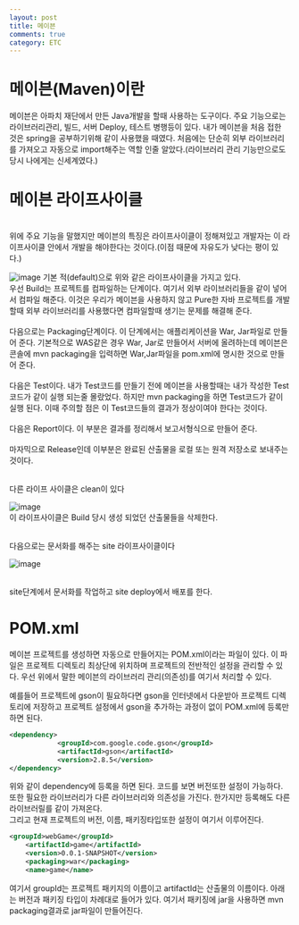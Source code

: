 ```yaml
---
layout: post
title: 메이븐
comments: true
category: ETC
---
```


# 메이븐(Maven)이란
메이븐은 아파치 재단에서 만든 Java개발을 할때 사용하는 도구이다. 주요 기능으로는 라이브러리관리, 빌드, 서버 Deploy, 테스트 병행등이 있다. 내가 메이븐을 처음 접한 것은 spring을 공부하기위해 같이 사용했을 때였다. 처음에는 단순히 외부 라이브러리를 가져오고 자동으로 import해주는 역할 인줄 알았다.(라이브러리 관리 기능만으로도 당시 나에게는 신세계였다.) 

# 메이븐 라이프사이클
<br>
위에 주요 기능을 말했지만 메이븐의 특징은 라이프사이클이 정해져있고 개발자는 이 라이프사이클 안에서 개발을 해야한다는 것이다.(이점 때문에 자유도가 낮다는 평이 있다.)

![image](https://user-images.githubusercontent.com/47367509/74655949-98fd3580-51d0-11ea-8a0c-8065c28d41de.png)
기본 적(default)으로 위와 같은 라이프사이클을 가지고 있다.
<br>
우선 Build는 프로젝트를 컴파일하는 단계이다. 여기서 외부 라이브러리들을 같이 넣어서 컴파일 해준다. 이것은 우리가 메이븐을 사용하지 않고 Pure한 자바 프로젝트를 개발할때 외부 라이브러리를 사용했다면 컴파일할때 생기는 문제를 해결해 준다.
<br>
<br>
다음으로는 Packaging단계이다. 이 단계에서는 애플리케이션을 War, Jar파일로 만들어 준다. 기본적으로 WAS같은 경우 War, Jar로 만들어서 서버에 올려하는데 메이븐은 콘솔에 mvn packaging을 입력하면 War,Jar파일을 pom.xml에 명시한 것으로 만들어 준다.
<br>
<br>
다음은 Test이다. 내가 Test코드를 만들기 전에 메이븐을 사용할때는 내가 작성한 Test코드가 같이 실행 되는줄 몰랐었다. 하지만 mvn packaging을 하면 Test코드가 같이 실행 된다.
이때 주의할 점은 이 Test코드들의 결과가 정상이여야 한다는 것이다.
<br>
<br>
다음은 Report이다. 이 부분은 결과를 정리해서 보고서형식으로 만들어 준다.
<br>
<br>마자믹으로 Release인데 이부분은 완료된 산출물을 로컬 또는 원격 저장소로 보내주는 것이다.

<br>
다른 라이프 사이클은 clean이 있다

![image](https://user-images.githubusercontent.com/47367509/74666645-38c4be80-51e5-11ea-8ae0-ff27e21805c7.png)
<br>
이 라이프사이클은 Build 당시 생성 되었던 산출물들을 삭제한다.

<br>
다음으로는 문서화를 해주는 site 라이프사이클이다
<br>

![image](https://user-images.githubusercontent.com/47367509/74666761-71fd2e80-51e5-11ea-8dfb-fbc5c6a0c239.png)

<br>
site단계에서 문서화를 작업하고 site deploy에서 배포를 한다.

# POM.xml
메이븐 프로젝트를 생성하면 자동으로 만들어지는 POM.xml이라는 파일이 있다. 이 파일은 프로젝트 디렉토리 최상단에 위치하며 프로젝트의 전반적인 설정을 관리할 수 있다. 우선 위에서 말한 메이븐의 라이브러리 관리(의존성)를 여기서 처리할 수 있다.

예를들어 프로젝트에 gson이 필요하다면 gson을 인터넷에서 다운받아 프로젝트 디렉토리에 저장하고 프로젝트 설정에서 gson을 추가하는 과정이 없이 POM.xml에 등록만하면 된다.

```xml
<dependency>
            <groupId>com.google.code.gson</groupId>
            <artifactId>gson</artifactId>
            <version>2.8.5</version>
</dependency>
```
위와 같이 dependency에 등록을 하면 된다. 코드를 보면 버전또한 설정이 가능하다. 또한 필요한 라이브러리가 다른 라이브러리와 의존성을 가진다. 한가지만 등록해도 다른 라이브러릴를 같이 가져온다.
<br>
그리고 현재 프로젝트의 버전, 이름, 패키징타입또한 설정이 여기서 이루어진다.

```xml
<groupId>webGame</groupId>
    <artifactId>game</artifactId>
    <version>0.0.1-SNAPSHOT</version>
    <packaging>war</packaging>
    <name>game</name>
```
여기서 groupId는 프로젝트 패키지의 이름이고 artifactId는 산출물의 이름이다. 아래는 버전과 패키징 타입이 차례대로 들어가 있다. 여기서 패키징에 jar을 사용하면 mvn packaging결과로 jar파일이 만들어진다.